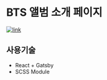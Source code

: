 # BTS 앨범 소개 페이지

<a href="https://limeunseop.github.io/bts">![link](https://img.shields.io/badge/link-https%3A%2F%2Flimeunseop.github.io%2Fbts-brightgreen)</a>

## 사용기술

- React + Gatsby
- SCSS Module
